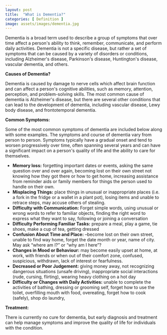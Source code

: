 ```yaml
---
layout: post
title:  "What is Dementia?"
categories: [ Definition ]
image: assets/images/dementia.jpg
---
```

Dementia is a broad term used to describe a group of symptoms that over time affect a person's ability to think, remember, communicate, and perform daily activities. Dementia is not a specific disease, but rather a set of symptoms that can be caused by a variety of disorders or conditions, including Alzheimer's disease, Parkinson's disease, Huntington's disease, vascular dementia, and others.

**Causes of Dementia?**

Dementia is caused by damage to nerve cells which affect brain function and can affect a person's cognitive abilities, such as memory, attention, perception, and problem-solving skills. The most common cause of dementia is Alzheimer's disease, but there are several other conditions that can lead to the development of dementia, including vascular disease, Lewy body disease, and frontotemporal dementia.

**Common Symptoms:**

Some of the most common symptoms of dementia are included below along with some examples. The symptoms and course of dementia vary from person to person. Symptoms typically have a gradual onset and tend to worsen progressively over time, often spanning several years and can have a significant impact on a person's quality of life and the ability to care for themselves.

 - **Memory loss:** forgetting important dates or events, asking the same question over and over again, becoming lost on their own street not knowing how they got there or how to get home, increasing assistance from reminder aids or family members for things the person used to handle on their own.
 - **Misplacing Things:** place things in unusual or inappropriate places (i.e. a fork in the fridge or a wallet in a plant pot), losing items and unable to retrace steps, may accuse others of stealing.
 - **Difficulty with Communication:** Forget simple words, using unusual or wrong words to refer to familiar objects, finding the right word to express what they want to say, following or joining a conversation
 - **Difficulty Performing Familiar Tasks:** prepare a meal, play a game, tie shoes, make a cup of tea, getting dressed
 - **Confusion About Time and Place:** –become lost on their own street, unable to find way home, forget the date month or year, name of city. May ask “where am I?” or “why am I here”?
 - **Changes in Mood or Behaviour:** may become easily upset at home, at work, with friends or when out of their comfort zone, confused, suspicious, withdrawn, lack of interest or fearfulness.
 - **Decreased or Poor Judgement:** giving money away, not recognizing dangerous situations (unsafe driving), inappropriate social interactions (rude, cursing, flirting), wearing heavy clothing on a hot day
 - **Difficulty or Changes with Daily Activities:** unable to complete the activities of bathing, dressing or grooming self, forget how to use the toilet, overfilling mouth with food, overeating, forget how to cook (safely), shop do laundry,

**Treatment:**

There is currently no cure for dementia, but early diagnosis and treatment can help manage symptoms and improve the quality of life for individuals with the condition.
